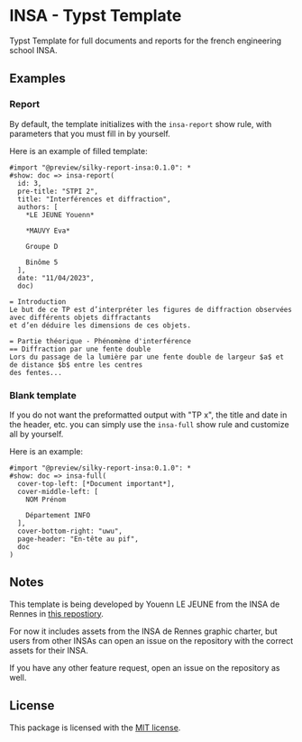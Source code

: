 # INSA - Typst Template
Typst Template for full documents and reports for the french engineering school INSA.

## Examples
### Report
By default, the template initializes with the `insa-report` show rule, with parameters that you must fill in by yourself.

Here is an example of filled template:
```typst
#import "@preview/silky-report-insa:0.1.0": *
#show: doc => insa-report(
  id: 3,
  pre-title: "STPI 2",
  title: "Interférences et diffraction",
  authors: [
    *LE JEUNE Youenn*

    *MAUVY Eva*
    
    Groupe D

    Binôme 5
  ],
  date: "11/04/2023",
  doc)

= Introduction
Le but de ce TP est d’interpréter les figures de diffraction observées avec différents objets diffractants
et d’en déduire les dimensions de ces objets.

= Partie théorique - Phénomène d'interférence
== Diffraction par une fente double
Lors du passage de la lumière par une fente double de largeur $a$ et de distance $b$ entre les centres
des fentes...
```

### Blank template
If you do not want the preformatted output with "TP x", the title and date in the header, etc. you can simply use
the `insa-full` show rule and customize all by yourself.

Here is an example:
```typst
#import "@preview/silky-report-insa:0.1.0": *
#show: doc => insa-full(
  cover-top-left: [*Document important*],
  cover-middle-left: [
    NOM Prénom

    Département INFO
  ],
  cover-bottom-right: "uwu",
  page-header: "En-tête au pif",
  doc
)
```

## Notes
This template is being developed by Youenn LE JEUNE from the INSA de Rennes in [this repostiory](https://github.com/SkytAsul/INSA-Typst-Template).

For now it includes assets from the INSA de Rennes graphic charter, but users from other INSAs can open an issue on the repository with the correct assets for their INSA.

If you have any other feature request, open an issue on the repository as well.

## License
This package is licensed with the [MIT license](https://github.com/SkytAsul/INSA-Typst-Template/blob/main/LICENSE).